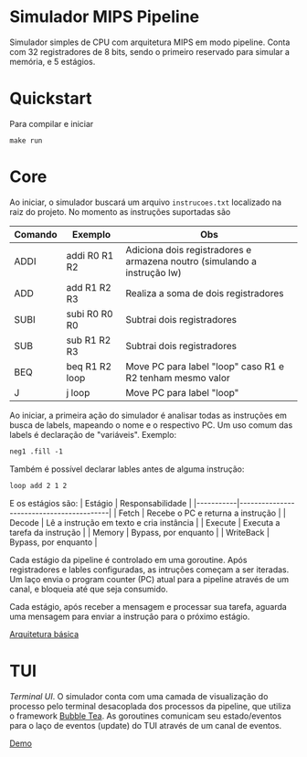 # Simulador MIPS Pipeline

Simulador simples de CPU com arquitetura MIPS em modo pipeline. Conta com 32 registradores de 8 bits,
sendo o primeiro reservado para simular a memória, e 5 estágios.

# Quickstart

Para compilar e iniciar
```shell
make run
```

# Core 

Ao iniciar, o simulador buscará um arquivo `instrucoes.txt` localizado na raiz do projeto. No 
momento as instruções suportadas são

| Comando | Exemplo        | Obs                                                                      |
|---------|----------------|--------------------------------------------------------------------------|
| ADDI    | addi R0 R1 R2  | Adiciona dois registradores e armazena noutro (simulando a instrução lw) |
| ADD     | add R1 R2 R3   | Realiza a soma de dois registradores                                     |
| SUBI    | subi R0 R0 R0  | Subtrai dois registradores                                               |
| SUB     | sub R1 R2 R3   | Subtrai dois registradores                                               |
| BEQ     | beq R1 R2 loop | Move PC para label "loop" caso R1 e R2 tenham mesmo valor                |
| J       | j loop         | Move PC para label "loop"                                                |

Ao iniciar, a primeira ação do simulador é analisar todas as instruções em busca de labels, mapeando 
o nome e o respectivo PC. Um uso comum das labels é declaração de "variáveis". Exemplo:

```txt
neg1 .fill -1
```

Também é possível declarar lables antes de alguma instrução:

```txt
loop add 2 1 2
```

E os estágios são:
| Estágio   | Responsabilidade                         |
|-----------|------------------------------------------|
| Fetch     | Recebe o PC e returna a instrução        |
| Decode    | Lê a instrução em texto e cria instância |
| Execute   | Executa a tarefa da instrução            |
| Memory    | Bypass, por enquanto                     |
| WriteBack | Bypass, por enquanto                     |

Cada estágio da pipeline é controlado em uma goroutine. Após registradores e lables configuradas, 
as intruções começam a ser iteradas. Um laço envia o program counter (PC) atual para a pipeline através 
de um canal, e bloqueia até que seja consumido.

Cada estágio, após receber a mensagem e processar sua tarefa, aguarda uma mensagem para enviar a instrução
para o próximo estágio.

[Arquitetura básica](docs/arch.png)

# TUI

*Terminal UI*. O simulador conta com uma camada de visualização do processo pelo terminal desacoplada
dos processos da pipeline, que utiliza o framework [Bubble Tea](https://github.com/charmbracelet/bubbletea).
As goroutines comunicam seu estado/eventos para o laço de eventos (update) do TUI através de um canal de eventos.

[Demo](docs/demo.gif)
